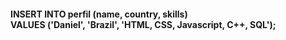 <h4><b>INSERT INTO</b> perfil (name, country, skills)<br>
<b>VALUES</b> ('Daniel', 'Brazil', 'HTML, CSS, Javascript, C++, SQL');</h4>
